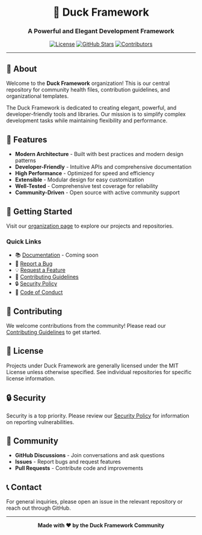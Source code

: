 <div align="center">

# 🦆 Duck Framework

### A Powerful and Elegant Development Framework

[![License](https://img.shields.io/badge/License-BSD-Clause-blue.svg)](LICENSE)
[![GitHub Stars](https://img.shields.io/github/stars/Duck-Framework/.github?style=social)](https://github.com/Duck-Framework/.github/stargazers)
[![Contributors](https://img.shields.io/github/contributors/Duck-Framework/.github)](https://github.com/Duck-Framework/.github/graphs/contributors)

---

</div>

## 📖 About

Welcome to the **Duck Framework** organization! This is our central repository for community health files, contribution guidelines, and organizational templates.

The Duck Framework is dedicated to creating elegant, powerful, and developer-friendly tools and libraries. Our mission is to simplify complex development tasks while maintaining flexibility and performance.

## 🌟 Features

- **Modern Architecture** - Built with best practices and modern design patterns
- **Developer-Friendly** - Intuitive APIs and comprehensive documentation
- **High Performance** - Optimized for speed and efficiency
- **Extensible** - Modular design for easy customization
- **Well-Tested** - Comprehensive test coverage for reliability
- **Community-Driven** - Open source with active community support

## 🚀 Getting Started

Visit our [organization page](https://github.com/Duck-Framework) to explore our projects and repositories.

### Quick Links

- 📚 [Documentation](#) - Coming soon
- 🐛 [Report a Bug](https://github.com/Duck-Framework/.github/issues/new?template=bug_report.md)
- 💡 [Request a Feature](https://github.com/Duck-Framework/.github/issues/new?template=feature_request.md)
- 🤝 [Contributing Guidelines](CONTRIBUTING.md)
- 🔒 [Security Policy](SECURITY.md)
- 📜 [Code of Conduct](CODE_OF_CONDUCT.md)

## 🤝 Contributing

We welcome contributions from the community! Please read our [Contributing Guidelines](CONTRIBUTING.md) to get started.

## 📄 License

Projects under Duck Framework are generally licensed under the MIT License unless otherwise specified. See individual repositories for specific license information.

## 🔒 Security

Security is a top priority. Please review our [Security Policy](SECURITY.md) for information on reporting vulnerabilities.

## 💬 Community

- **GitHub Discussions** - Join conversations and ask questions
- **Issues** - Report bugs and request features
- **Pull Requests** - Contribute code and improvements

## 📞 Contact

For general inquiries, please open an issue in the relevant repository or reach out through GitHub.

---

<div align="center">

**Made with ❤️ by the Duck Framework Community**

</div>

